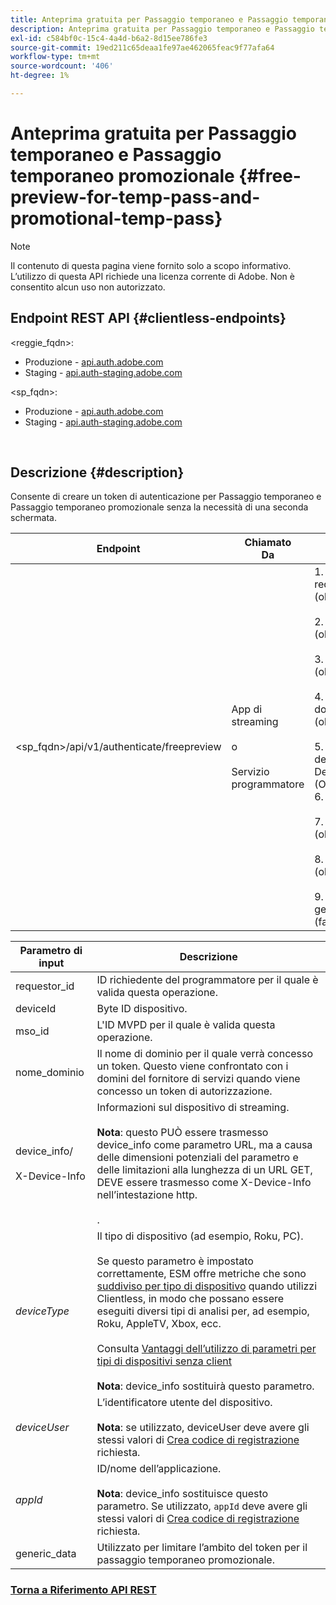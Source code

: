 ```yaml
---
title: Anteprima gratuita per Passaggio temporaneo e Passaggio temporaneo promozionale
description: Anteprima gratuita per Passaggio temporaneo e Passaggio temporaneo promozionale
exl-id: c584bf0c-15c4-4a4d-b6a2-8d15ee786fe3
source-git-commit: 19ed211c65deaa1fe97ae462065feac9f77afa64
workflow-type: tm+mt
source-wordcount: '406'
ht-degree: 1%

---
```


# Anteprima gratuita per Passaggio temporaneo e Passaggio temporaneo promozionale {#free-preview-for-temp-pass-and-promotional-temp-pass}

>[!NOTE]
>
>Il contenuto di questa pagina viene fornito solo a scopo informativo. L’utilizzo di questa API richiede una licenza corrente di Adobe. Non è consentito alcun uso non autorizzato.

## Endpoint REST API {#clientless-endpoints}

&lt;reggie_fqdn>:

* Produzione - [api.auth.adobe.com](http://api.auth.adobe.com/)
* Staging - [api.auth-staging.adobe.com](http://api.auth-staging.adobe.com/)

&lt;sp_fqdn>:

* Produzione - [api.auth.adobe.com](http://api.auth.adobe.com/)
* Staging - [api.auth-staging.adobe.com](http://api.auth-staging.adobe.com/)

</br>

## Descrizione {#description}

Consente di creare un token di autenticazione per Passaggio temporaneo e Passaggio temporaneo promozionale senza la necessità di una seconda schermata.


| Endpoint | Chiamato  </br>Da | Input   </br>Parametri | HTTP  </br>Metodo | Risposta | HTTP  </br>Risposta |
| --- | --- | --- | --- | --- | --- |
| &lt;sp_fqdn>/api/v1/authenticate/freepreview | App di streaming</br></br>o</br></br>Servizio programmatore | 1. requestor_id (obbligatorio)</br>    </br>2.  deviceId (obbligatorio)</br>    </br>3.  mso_id (obbligatorio)</br>    </br>4.  domain_name (obbligatorio)</br>    </br>5.  device_info/X-Device-Info (Obbligatorio)</br>6.  deviceType</br>    </br>7.  deviceUser (obsoleto)</br>    </br>8.  appId (obsoleto)</br>    </br>9.  generic_data (facoltativo) | POST | In caso di esito positivo, la risposta sarà No Content (Nessun contenuto) 204, che indica che il token è stato creato correttamente ed è pronto per l’utilizzo per i flussi di autenticazione. | 204 - Nessun contenuto   </br>400 - Richiesta non valida |

<div>


| Parametro di input | Descrizione |
| --- | --- |
| requestor_id | ID richiedente del programmatore per il quale è valida questa operazione. |
| deviceId | Byte ID dispositivo. |
| mso_id | L&#39;ID MVPD per il quale è valida questa operazione. |
| nome_dominio | Il nome di dominio per il quale verrà concesso un token. Questo viene confrontato con i domini del fornitore di servizi quando viene concesso un token di autorizzazione. |
| device_info/</br></br>X-Device-Info | Informazioni sul dispositivo di streaming.</br></br>**Nota**: questo PUÒ essere trasmesso device_info come parametro URL, ma a causa delle dimensioni potenziali del parametro e delle limitazioni alla lunghezza di un URL GET, DEVE essere trasmesso come X-Device-Info nell’intestazione http. </br></br><!--See the full details in [Passing Device and Connection Information](http://tve.helpdocsonline.com/passing-device-information)-->. |
| _deviceType_ | Il tipo di dispositivo (ad esempio, Roku, PC).</br></br>Se questo parametro è impostato correttamente, ESM offre metriche che sono [suddiviso per tipo di dispositivo](/help/authentication/entitlement-service-monitoring-overview.md#clientless_device_type) quando utilizzi Clientless, in modo che possano essere eseguiti diversi tipi di analisi per, ad esempio, Roku, AppleTV, Xbox, ecc.</br></br>Consulta [Vantaggi dell’utilizzo di parametri per tipi di dispositivi senza client ](/help/authentication/benefits-of-using-the-clientless-devicetype-parameter-in-pass-metrics.md)</br></br>**Nota**: device_info sostituirà questo parametro. |
| _deviceUser_ | L’identificatore utente del dispositivo.</br></br>**Nota**: se utilizzato, deviceUser deve avere gli stessi valori di [Crea codice di registrazione](/help/authentication/registration-code-request.md) richiesta. |
| _appId_ | ID/nome dell’applicazione. </br></br>**Nota**: device_info sostituisce questo parametro. Se utilizzato, `appId` deve avere gli stessi valori di [Crea codice di registrazione](/help/authentication/registration-code-request.md) richiesta. |
| generic_data | Utilizzato per limitare l’ambito del token per il passaggio temporaneo promozionale. |


### [Torna a Riferimento API REST](/help/authentication/rest-api-reference.md)
